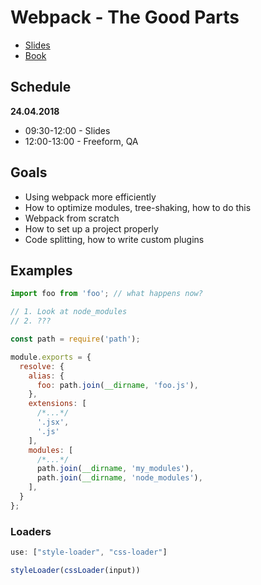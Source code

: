 # Webpack - The Good Parts

* [Slides](https://presentations.survivejs.com/webpack-the-good-parts/#/1)
* [Book](https://survivejs.com/webpack/)

## Schedule

**24.04.2018**

* 09:30-12:00 - Slides
* 12:00-13:00 - Freeform, QA

## Goals

* Using webpack more efficiently
* How to optimize modules, tree-shaking, how to do this
* Webpack from scratch
* How to set up a project properly
* Code splitting, how to write custom plugins

## Examples

```javascript
import foo from 'foo'; // what happens now?

// 1. Look at node_modules
// 2. ???
```

```javascript
const path = require('path');

module.exports = {
  resolve: {
    alias: {
      foo: path.join(__dirname, 'foo.js'),
    },
    extensions: [
      /*...*/
      '.jsx',
      '.js'
    ],
    modules: [
      /*...*/
      path.join(__dirname, 'my_modules'),
      path.join(__dirname, 'node_modules'),
    ],
  }
};
```

### Loaders

```javascript
use: ["style-loader", "css-loader"]
```

```javascript
styleLoader(cssLoader(input))
```
